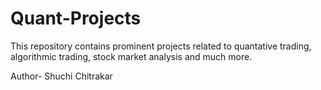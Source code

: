 # Quant-Projects
This repository contains prominent projects related to quantative trading, algorithmic trading, stock market analysis and much more.

Author- Shuchi Chitrakar
